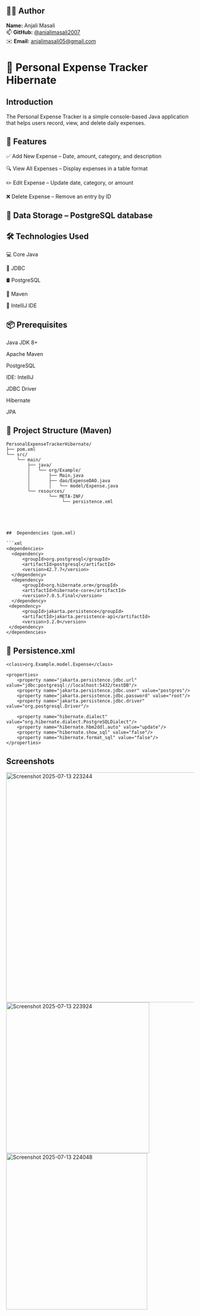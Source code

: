 ## 👩‍💻 Author

**Name:** Anjali Masali  
📫 **GitHub:** [@anjalimasali2007](https://github.com/anjalimasali2007)  
✉️ **Email:** [anjalimasali05@gmail.com](mailto:anjalimasali05@gmail.com)


# 💸 Personal Expense Tracker Hibernate

## Introduction
 The Personal Expense Tracker is a simple console-based Java application that helps users record, view, and delete daily expenses.

## 🚀 Features

✅ Add New Expense – Date, amount, category, and description

🔍 View All Expenses – Display expenses in a table format

✏️ Edit Expense – Update date, category, or amount

❌ Delete Expense – Remove an entry by ID



## 💾 Data Storage – PostgreSQL database 


## 🛠️ Technologies Used



💻 Core Java	

🧩 JDBC	

🛢️ PostgreSQL	

📁 Maven	

🧰 IntelliJ	IDE


## 📦 Prerequisites

Java JDK 8+

Apache Maven

PostgreSQL 

IDE:  IntelliJ

JDBC Driver 

Hibernate

JPA




## 📂 Project Structure (Maven)

```plaintext
PersonalExpenseTrackerHibernate/
├── pom.xml
└── src/
    └── main/
        ├── java/
        │   └── org/Example/
        │       ├── Main.java
        │       ├── dao/ExpenseDAO.java
        │       │   └── model/Expense.java
        └── resources/
                └── META-INF/
                     └── persistence.xml
                    

      
          
        
##  Dependencies (pom.xml)

```xml
<dependencies>
  <dependency>
      <groupId>org.postgresql</groupId>
      <artifactId>postgresql</artifactId>
      <version>42.7.7</version>
  </dependency>
  <dependency>
      <groupId>org.hibernate.orm</groupId>
      <artifactId>hibernate-core</artifactId>
      <version>7.0.5.Final</version>
  </dependency>
 <dependency>
      <groupId>jakarta.persistence</groupId>
      <artifactId>jakarta.persistence-api</artifactId>
      <version>3.2.0</version>
 </dependency>
</dependencies>
```

## 🧩 Persistence.xml
<?xml version="1.0" encoding="UTF-8"?>
<persistence xmlns="https://jakarta.ee/xml/ns/persistence"
             xmlns:xsi="http://www.w3.org/2001/XMLSchema-instance"
             xsi:schemaLocation="https://jakarta.ee/xml/ns/persistence
                                 https://jakarta.ee/xml/ns/persistence/persistence_3_0.xsd"
             version="3.0">

<persistence-unit name="ExpenseTracker" transaction-type="RESOURCE_LOCAL">

    <class>org.Example.model.Expense</class>

    <properties>
        <property name="jakarta.persistence.jdbc.url" value="jdbc:postgresql://localhost:5432/testDB"/>
        <property name="jakarta.persistence.jdbc.user" value="postgres"/>
        <property name="jakarta.persistence.jdbc.password" value="root"/>
        <property name="jakarta.persistence.jdbc.driver" value="org.postgresql.Driver"/>

        <property name="hibernate.dialect" value="org.hibernate.dialect.PostgreSQLDialect"/>
        <property name="hibernate.hbm2ddl.auto" value="update"/>
        <property name="hibernate.show_sql" value="false"/>
        <property name="hibernate.format_sql" value="false"/>
    </properties>
</persistence-unit>
</persistence>




## Screenshots

<img width="547" height="616" alt="Screenshot 2025-07-13 223244" src="https://github.com/user-attachments/assets/f5f1da20-9e95-425a-8037-ac39616842f7" />

<img width="384" height="404" alt="Screenshot 2025-07-13 223924" src="https://github.com/user-attachments/assets/15f9bee7-e692-4092-a9a8-3499d9f06bba" />

<img width="379" height="419" alt="Screenshot 2025-07-13 224048" src="https://github.com/user-attachments/assets/53d3f25b-b199-4016-868e-3de49ae0e093" />


